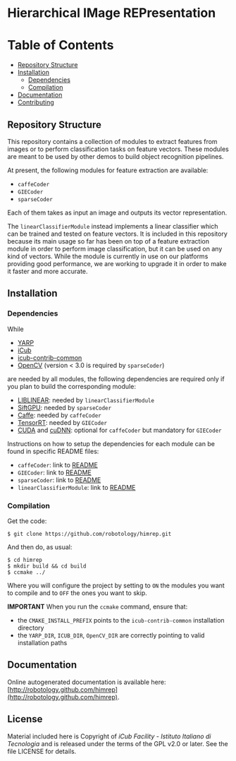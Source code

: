 Hierarchical IMage REPresentation
======

Table of Contents
=================

  * [Repository Structure](#repository_structure)
  * [Installation](#installation)
    * [Dependencies](#dependencies)
    * [Compilation](#compilation)
  * [Documentation](#documentation)
  * [Contributing](#license)
  
## Repository Structure

This repository contains a collection of modules to extract features from images or to perform classification tasks on feature vectors. These modules are meant to be used by other demos to build object recognition pipelines.

At present, the following modules for feature extraction are available:

- `caffeCoder`
- `GIECoder`
- `sparseCoder`

Each of them takes as input an image and outputs its vector representation.

The `linearClassifierModule` instead implements a linear classifier which can be trained and tested on feature vectors. It is included in this repository because its main usage so far has been on top of a feature extraction module in order to perform image classification, but it can be used on any kind of vectors. While the module is currently in use on our platforms providing good performance, we are working to upgrade it in order to make it faster and more accurate.

## Installation

### Dependencies

While 

- [YARP](https://github.com/robotology/yarp)
- [iCub](https://github.com/robotology/icub-main)
- [icub-contrib-common](https://github.com/robotology/icub-contrib-common)
- [OpenCV](http://opencv.org/downloads.html) (version < 3.0 is required by `sparseCoder`)

are needed by all modules, the following dependencies are required only if you plan to build the corresponding module:

- [LIBLINEAR](http://www.csie.ntu.edu.tw/~cjlin/liblinear/): needed by `linearClassifierModule`
- [SiftGPU](https://github.com/pitzer/SiftGPU): needed by `sparseCoder`
- [Caffe](http://caffe.berkeleyvision.org/): needed by `caffeCoder`
- [TensorRT](): needed by `GIECoder`
- [CUDA](https://developer.nvidia.com/cuda-zone) and [cuDNN](https://developer.nvidia.com/cudnn): optional for `caffeCoder` but mandatory for `GIECoder`

Instructions on how to setup the dependencies for each module can be found in specific README files:

- `caffeCoder`: link to [README](https://github.com/GiuliaP/himrep/tree/master/modules/caffeCoder)
- `GIECoder`: link to [README](https://github.com/GiuliaP/himrep/tree/master/modules/GIECoder)
- `sparseCoder`: link to [README](https://github.com/GiuliaP/himrep/tree/master/modules/sparseCoder)
- `linearClassifierModule`: link to [README](https://github.com/GiuliaP/himrep/tree/master/modules/linearClassifierModule)

### Compilation
 
Get the code:

~~~
$ git clone https://github.com/robotology/himrep.git
~~~

And then do, as usual:

~~~
$ cd himrep
$ mkdir build && cd build
$ ccmake ../
~~~

Where you will configure the project by setting to `ON` the modules you want to compile and to `OFF` the ones you want to skip.

**IMPORTANT** When you run the `ccmake` command, ensure that:

- the `CMAKE_INSTALL_PREFIX` points to the `icub-contrib-common` installation directory
- the `YARP_DIR`, `ICUB_DIR`, `OpenCV_DIR` are correctly pointing to valid installation paths

## Documentation

Online autogenerated documentation is available here: [http://robotology.github.com/himrep](http://robotology.github.com/himrep).

## License

Material included here is Copyright of _iCub Facility - Istituto Italiano di Tecnologia_ and is released under the terms of the GPL v2.0 or later. See the file LICENSE for details.
